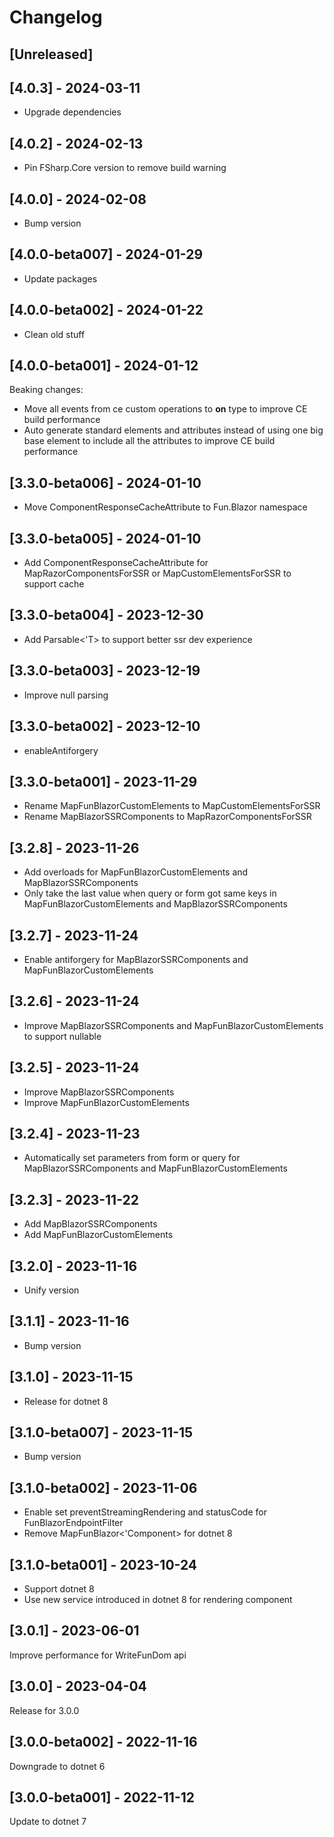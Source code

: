 # Changelog

## [Unreleased]

## [4.0.3] - 2024-03-11

- Upgrade dependencies

## [4.0.2] - 2024-02-13

- Pin FSharp.Core version to remove build warning

## [4.0.0] - 2024-02-08

- Bump version

## [4.0.0-beta007] - 2024-01-29

- Update packages

## [4.0.0-beta002] - 2024-01-22

- Clean old stuff

## [4.0.0-beta001] - 2024-01-12

Beaking changes:

- Move all events from ce custom operations to **on** type to improve CE build performance
- Auto generate standard elements and attributes instead of using one big base element to include all the attributes to improve CE build performance

## [3.3.0-beta006] - 2024-01-10

- Move ComponentResponseCacheAttribute to Fun.Blazor namespace

## [3.3.0-beta005] - 2024-01-10

- Add ComponentResponseCacheAttribute for MapRazorComponentsForSSR or MapCustomElementsForSSR to support cache

## [3.3.0-beta004] - 2023-12-30

- Add Parsable<'T> to support better ssr dev experience

## [3.3.0-beta003] - 2023-12-19

- Improve null parsing

## [3.3.0-beta002] - 2023-12-10

- enableAntiforgery

## [3.3.0-beta001] - 2023-11-29

- Rename MapFunBlazorCustomElements to MapCustomElementsForSSR
- Rename MapBlazorSSRComponents to MapRazorComponentsForSSR

## [3.2.8] - 2023-11-26

- Add overloads for MapFunBlazorCustomElements and MapBlazorSSRComponents
- Only take the last value when query or form got same keys in MapFunBlazorCustomElements and MapBlazorSSRComponents

## [3.2.7] - 2023-11-24

- Enable antiforgery for MapBlazorSSRComponents and MapFunBlazorCustomElements

## [3.2.6] - 2023-11-24

- Improve MapBlazorSSRComponents and MapFunBlazorCustomElements to support nullable

## [3.2.5] - 2023-11-24

- Improve MapBlazorSSRComponents
- Improve MapFunBlazorCustomElements

## [3.2.4] - 2023-11-23

- Automatically set parameters from form or query for MapBlazorSSRComponents and MapFunBlazorCustomElements

## [3.2.3] - 2023-11-22

- Add MapBlazorSSRComponents
- Add MapFunBlazorCustomElements

## [3.2.0] - 2023-11-16

- Unify version

## [3.1.1] - 2023-11-16

- Bump version

## [3.1.0] - 2023-11-15

- Release for dotnet 8

## [3.1.0-beta007] - 2023-11-15

- Bump version

## [3.1.0-beta002] - 2023-11-06

- Enable set preventStreamingRendering and statusCode for FunBlazorEndpointFilter
- Remove MapFunBlazor<'Component> for dotnet 8

## [3.1.0-beta001] - 2023-10-24

- Support dotnet 8
- Use new service introduced in dotnet 8 for rendering component

## [3.0.1] - 2023-06-01

Improve performance for WriteFunDom api

## [3.0.0] - 2023-04-04

Release for 3.0.0

## [3.0.0-beta002] - 2022-11-16

Downgrade to dotnet 6

## [3.0.0-beta001] - 2022-11-12

Update to dotnet 7